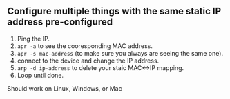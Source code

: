 ## Configure multiple things with the same static IP address pre-configured

1) Ping the IP. 
2) `apr -a` to see the cooresponding MAC address. 
3) `apr -s mac-address` (to make sure you always are seeing the same one). 
4) connect to the device and change the IP address. 
5) `arp -d ip-address` to delete your staic MAC<->IP mapping. 
6) Loop until done. 

Should work on Linux, Windows, or Mac
